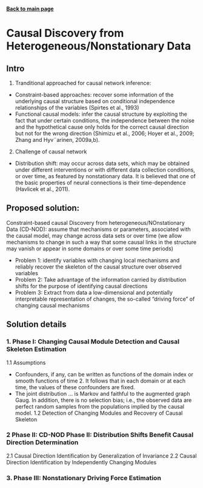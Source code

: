 **[Back to main page](https://yolanda-ht.github.io/BioinformaticsRandomSeed/)**

# Causal Discovery from Heterogeneous/Nonstationary Data

## Intro
1. Tranditional approached for causal network inference:
  - Constraint-based approaches: recover some information of the underlying causal structure based on conditional independence relationships of the variables (Spirtes et al., 1993)
  - Functional causal models: infer the causal structure by exploiting the fact that under certain conditions, the independence between the noise and the hypothetical cause only holds for the correct causal direction but not for the wrong direction (Shimizu et al., 2006; Hoyer et al., 2009; Zhang and Hyv¨arinen, 2009a,b).

2. Challenge of causal network
  - Distribution shift: may occur across data sets, which may be obtained under different interventions or with different data collection conditions, or over time, as featured by nonstationary data.  It is believed that one of the basic properties of neural connections is their time-dependence (Havlicek et al., 2011).

## Proposed solution:
Constraint-based causal Discovery from heterogeneous/NOnstationary Data (CD-NOD): assume that mechanisms or parameters, associated with the causal model, may change across data sets or over time (we allow mechanisms to change in such a way that some causal links in the structure may vanish or appear in some domains or over some time periods)
  - Problem 1: identify variables with changing local mechanisms and reliably recover the skeleton of the causal structure over observed variables
  - Problem 2: Take advantage of the information carried by distribution shifts for the purpose of identifying causal directions
  - Problem 3: Extract from data a low-dimensional and potentially interpretable representation of changes, the so-called “driving force” of changing causal mechanisms

## Solution details
### 1. Phase I: Changing Causal Module Detection and Causal Skeleton Estimation
  1.1 Assumptions
  - Confounders, if any, can be written as functions of the domain index or smooth functions of time 2. It follows that in each domain or at each time, the values of these confounders are fixed.
  - The joint distribution ... is Markov and faithful to the augmented graph Gaug. In addition, there is no selection bias; i.e., the observed data are perfect random samples from the populations implied by the causal model.
  1.2  Detection of Changing Modules and Recovery of Causal Skeleton

### 2 Phase II: CD-NOD Phase II: Distribution Shifts Benefit Causal Direction Determination
  2.1 Causal Direction Identification by Generalization of Invariance
  2.2 Causal Direction Identification by Independently Changing Modules

### 3. Phase III: Nonstationary Driving Force Estimation

  
